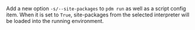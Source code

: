 Add a new option `-s/--site-packages` to `pdm run` as well as a script config item. When it is set to `True`, site-packages from the selected interpreter will be loaded into the running environment.
